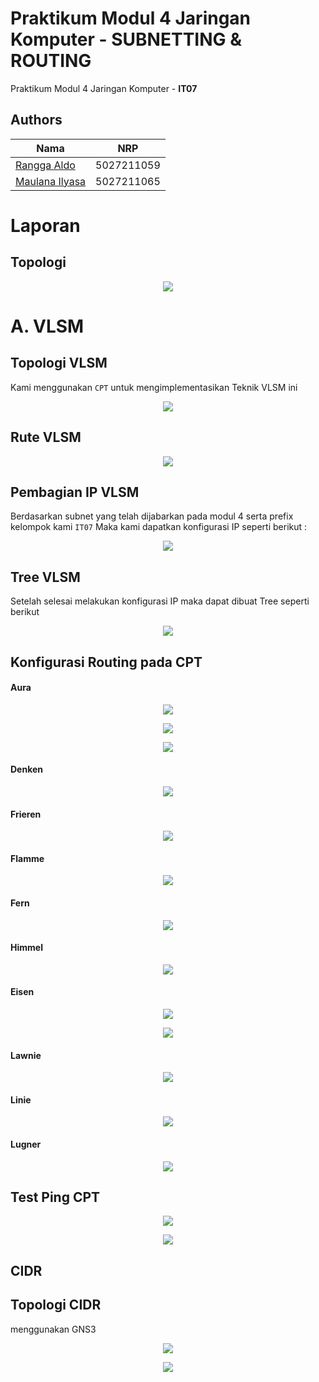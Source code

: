 # Praktikum Modul 4 Jaringan Komputer - SUBNETTING & ROUTING

Praktikum Modul 4 Jaringan Komputer - **IT07**

## Authors

| Nama                                                | NRP        |
| --------------------------------------------------- | ---------- |
| [Rangga Aldo](https://www.github.com/ranggaaldosas) | 5027211059 |
| [Maulana Ilyasa](https://www.github.com/ilyasash)   | 5027211065 |

# Laporan

## Topologi

<p align="center">
    <img src="https://i.ibb.co/GnM5qkt/image.png">

# A. VLSM

## Topologi VLSM

Kami menggunakan `CPT` untuk mengimplementasikan Teknik VLSM ini

<p align="center">
    <img src="https://i.ibb.co/ZJBgvng/vlsm-cpt-modul4.png">

## Rute VLSM

<p align="center">
    <img src="https://i.ibb.co/2nwWjQY/image.png">

## Pembagian IP VLSM

Berdasarkan subnet yang telah dijabarkan pada modul 4 serta prefix kelompok kami `IT07` Maka kami dapatkan konfigurasi IP seperti berikut :

<p align="center">
    <img src="https://i.ibb.co/hs5bt4g/image.png">

## Tree VLSM

Setelah selesai melakukan konfigurasi IP maka dapat dibuat Tree seperti berikut

<p align="center">
    <img src="https://i.ibb.co/yd1R9cf/IT07-VLSM-2.png">

## Konfigurasi Routing pada CPT

#### Aura

<p align="center">
    <img src="https://i.ibb.co/pzBy6xd/Aura1.png">
<p align="center">
    <img src="https://i.ibb.co/hDH3CXp/Aura2.png">
<p align="center">
    <img src="https://i.ibb.co/QF4hTCZ/Aura3.png">

#### Denken

<p align="center">
    <img src="https://i.ibb.co/CvC779H/Denken.png">

#### Frieren

<p align="center">
    <img src="https://i.ibb.co/NpjkYkJ/Frierien.png">

#### Flamme

<p align="center">
    <img src="https://i.ibb.co/kyKr20Z/Flamme.png">

#### Fern

<p align="center">
    <img src="https://i.ibb.co/PCCMkWZ/Fern.png">

#### Himmel

<p align="center">
    <img src="https://i.ibb.co/mChqm2V/Himmel.png">

#### Eisen

<p align="center">
    <img src="https://i.ibb.co/262TMrW/Eisen.png">

<p align="center">
    <img src="https://i.ibb.co/3ScdrkX/Eisen-2.png">

#### Lawnie

<p align="center">
    <img src="https://i.ibb.co/NrFKV0G/Lawnie.png">

#### Linie

<p align="center">
    <img src="https://i.ibb.co/bN8fTWZ/Linie.png">

#### Lugner

<p align="center">
    <img src="https://i.ibb.co/sgv2ZjT/Lugner.png">

## Test Ping CPT

<p align="center">
    <img src="https://i.ibb.co/SQQzBcS/Screenshot-8.png">
<p align="center">
    <img src="https://i.ibb.co/jZqNBsd/Screenshot-9.png">

## CIDR

## Topologi CIDR

menggunakan GNS3

<p align="center">
    <img src="https://i.ibb.co/0yjDbCD/image.png">

<p align="center">
    <img src="https://i.ibb.co/9wxR3MM/CIDR-GNS3-IT07.png">

